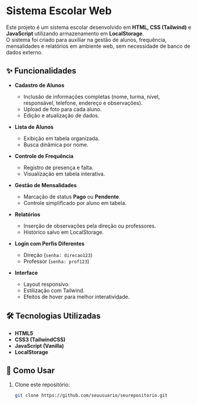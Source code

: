 
# Sistema Escolar Web

Este projeto é um sistema escolar desenvolvido em **HTML, CSS (Tailwind)** e **JavaScript** utilizando armazenamento em **LocalStorage**.  
O sistema foi criado para auxiliar na gestão de alunos, frequência, mensalidades e relatórios em ambiente web, sem necessidade de banco de dados externo.

## ✨ Funcionalidades

- **Cadastro de Alunos**  
  - Inclusão de informações completas (nome, turma, nível, responsável, telefone, endereço e observações).  
  - Upload de foto para cada aluno.  
  - Edição e atualização de dados.  

- **Lista de Alunos**  
  - Exibição em tabela organizada.  
  - Busca dinâmica por nome.  

- **Controle de Frequência**  
  - Registro de presença e falta.  
  - Visualização em tabela interativa.  

- **Gestão de Mensalidades**  
  - Marcação de status **Pago** ou **Pendente**.  
  - Controle simplificado por aluno em tabela.  

- **Relatórios**  
  - Inserção de observações pela direção ou professores.  
  - Histórico salvo em LocalStorage.  

- **Login com Perfis Diferentes**  
  - Direção (`senha: direcao123`)  
  - Professor (`senha: prof123`)  

- **Interface**  
  - Layout responsivo.  
  - Estilização com Tailwind.  
  - Efeitos de hover para melhor interatividade.  

## 🛠️ Tecnologias Utilizadas

- **HTML5**  
- **CSS3 (TailwindCSS)**  
- **JavaScript (Vanilla)**  
- **LocalStorage**  

## 🚀 Como Usar

1. Clone este repositório:  
   ```bash
   git clone https://github.com/seuusuario/seurepositorio.git
